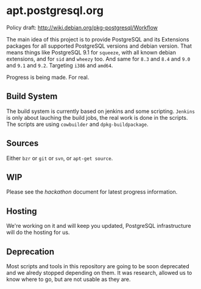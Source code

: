 # apt.postgresql.org

Policy draft: http://wiki.debian.org/pkg-postgresql/Workflow

The main idea of this project is to provide PostgreSQL and its Extensions
packages for all supported PostgreSQL versions and debian version. That
means things like PostgreSQL 9.1 for `squeeze`, with all known debian
extensions, and for `sid` and `wheezy` too. And same for `8.3` and `8.4` and
`9.0` and `9.1` and `9.2`. Targeting `i386` and `amd64`.

Progress is being made. For real.

## Build System

The build system is currently based on jenkins and some scripting. `Jenkins`
is only about lauching the build jobs, the real work is done in the scripts.
The scripts are using `cowbuilder` and `dpkg-buildpackage`.

## Sources

Either `bzr` or `git` or `svn`, or `apt-get source`.

## WIP

Please see the *hackathon* document for latest progress information.

## Hosting

We're working on it and will keep you updated, PostgreSQL infrastructure
will do the hosting for us.

## Deprecation

Most scripts and tools in this repository are going to be soon deprecated
and we alredy stopped depending on them. It was research, allowed us to know
where to go, but are not usable as they are.
